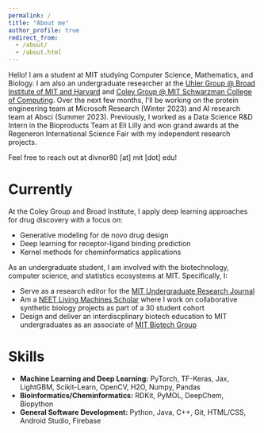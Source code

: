 ```yaml
---
permalink: /
title: "About me"
author_profile: true
redirect_from: 
  - /about/
  - /about.html
---
```



Hello! I am a student at MIT studying Computer Science, Mathematics, and Biology. I am also an undergraduate researcher at the [Uhler Group @ Broad Institute of MIT and Harvard](https://www.carolineuhler.com) and [Coley Group @ MIT Schwarzman College of Computing](https://coley.mit.edu/). Over the next few months, I'll be working on the protein engineering team at Microsoft Research (Winter 2023) and AI research team at Absci (Summer 2023). Previously, I worked as a Data Science R&D Intern in the Bioproducts Team at Eli Lilly and won grand awards at the Regeneron International Science Fair with my independent research projects.

Feel free to reach out at divnor80 [at] mit [dot] edu!

Currently
======

At the Coley Group and Broad Institute, I apply deep learning approaches for drug discovery with a focus on:

* Generative modeling for de novo drug design
* Deep learning for receptor-ligand binding prediction
* Kernel methods for cheminformatics applications

As an undergraduate student, I am involved with the biotechnology, computer science, and statistics ecosystems at MIT. Specifically, I:

* Serve as a research editor for the [MIT Undergraduate Research Journal](http://murj.mit.edu)
* Am a [NEET Living Machines Scholar](https://neet.mit.edu/threads/lm) where I work on collaborative synthetic biology projects as part of a 30 student cohort
* Design and deliver an interdiscplinary biotech education to MIT undergraduates as an associate of [MIT Biotech Group](https://biotech.mit.edu)

Skills
======

* **Machine Learning and Deep Learning:** PyTorch, TF-Keras, Jax, LightGBM, Scikit-Learn, OpenCV, H2O, Numpy, Pandas
* **Bioinformatics/Cheminformatics:** RDKit, PyMOL, DeepChem, Biopython
* **General Software Development:** Python, Java, C++, Git, HTML/CSS, Android Studio, Firebase
